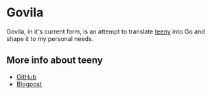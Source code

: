 # Govila

Govila, in it's current form, is an attempt to translate [teeny](https://github.com/yakkomajuri/teeny) into Go and shape it to my personal needs. 

## More info about teeny

- [GitHub](https://yakkomajuri.github.io/blog/teeny)
- [Blogpost](https://github.com/yakkomajuri/teeny)


